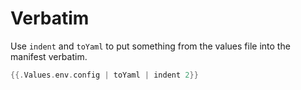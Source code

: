 # Verbatim

Use `indent` and `toYaml` to put something from the values file into the manifest verbatim.


```go
{{.Values.env.config | toYaml | indent 2}}
```